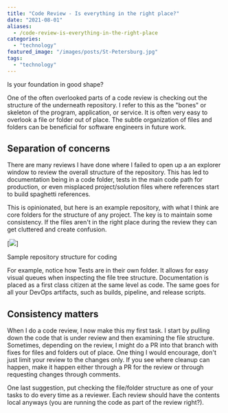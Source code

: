 ```yaml
---
title: "Code Review - Is everything in the right place?"
date: "2021-08-01"
aliases:
  - /code-review-is-everything-in-the-right-place
categories: 
  - "technology"
featured_image: "/images/posts/St-Petersburg.jpg"
tags: 
  - "technology"
---
```


Is your foundation in good shape?

One of the often overlooked parts of a code review is checking out the structure of the underneath repository. I refer to this as the "bones" or skeleton of the program, application, or service. It is often very easy to overlook a file or folder out of place. The subtle organization of files and folders can be beneficial for software engineers in future work.

## Separation of concerns

There are many reviews I have done where I failed to open up a an explorer window to review the overall structure of the repository. This has led to documentation being in a code folder, tests in the main code path for production, or even misplaced project/solution files where references start to build spaghetti references.

This is opinionated, but here is an example repository, with what I think are core folders for the structure of any project. The key is to maintain some consistency. If the files aren't in the right place during the review they can get cluttered and create confusion.

[![](/images/posts/code-review-explorer.png)]

Sample repository structure for coding

For example, notice how Tests are in their own folder. It allows for easy visual queues when inspecting the file tree structure. Documentation is placed as a first class citizen at the same level as code. The same goes for all your DevOps artifacts, such as builds, pipeline, and release scripts.

## Consistency matters

When I do a code review, I now make this my first task. I start by pulling down the code that is under review and then examining the file structure. Sometimes, depending on the review, I might do a PR into that branch with fixes for files and folders out of place. One thing I would encourage, don't just limit your review to the changes only. If you see where cleanup can happen, make it happen either through a PR for the review or through requesting changes through comments.

One last suggestion, put checking the file/folder structure as one of your tasks to do every time as a reviewer. Each review should have the contents local anyways (you are running the code as part of the review right?).
